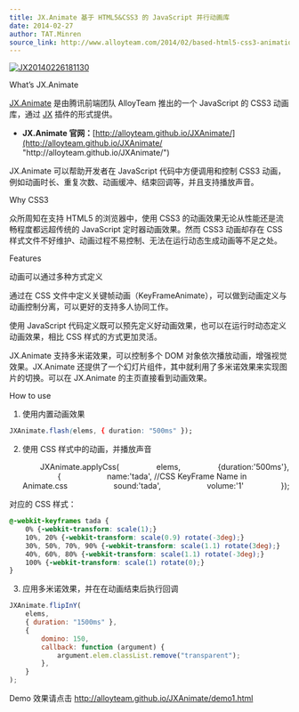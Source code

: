 ```yaml
---
title: JX.Animate 基于 HTML5&CSS3 的 JavaScript 并行动画库
date: 2014-02-27
author: TAT.Minren
source_link: http://www.alloyteam.com/2014/02/based-html5-css3-animation-technology-to-achieve-the-javascript-libraries-jx-animate/
---
```


[![JX20140226181130](http://www.alloyteam.com/wp-content/uploads/2014/02/JX20140226181130.png)](http://www.alloyteam.com/wp-content/uploads/2014/02/JX20140226181130.png)

What’s JX.Animate

[JX.Animate](http://alloyteam.github.io/JXAnimate/ "http&#x3A;//alloyteam.github.io/JXAnimate/") 是由腾讯前端团队 AlloyTeam 推出的一个 JavaScript 的 CSS3 动画库，通过 [JX](http://alloyteam.github.io/JX "http&#x3A;//alloyteam.github.io/JX") 插件的形式提供。

-   **JX.Animate 官网：**[http://alloyteam.github.io/JXAnimate/](http://alloyteam.github.io/JXAnimate/ "http&#x3A;//alloyteam.github.io/JXAnimate/")

JX.Animate 可以帮助开发者在 JavaScript 代码中方便调用和控制 CSS3 动画，例如动画时长、重复次数、动画缓冲、结束回调等，并且支持播放声音。

Why CSS3

众所周知在支持 HTML5 的浏览器中，使用 CSS3 的动画效果无论从性能还是流畅程度都远超传统的 JavaScript 定时器动画效果。然而 CSS3 动画却存在 CSS 样式文件不好维护、动画过程不易控制、无法在运行动态生成动画等不足之处。

Features

动画可以通过多种方式定义

通过在 CSS 文件中定义关键帧动画（KeyFrameAnimate），可以做到动画定义与动画控制分离，可以更好的支持多人协同工作。

使用 JavaScript 代码定义既可以预先定义好动画效果，也可以在运行时动态定义动画效果，相比 CSS 样式的方式更加灵活。

JX.Animate 支持多米诺效果，可以控制多个 DOM 对象依次播放动画，增强视觉效果。JX.Animate 还提供了一个幻灯片组件，其中就利用了多米诺效果来实现图片的切换。可以在 JX.Animate 的主页直接看到动画效果。

How to use

1. 使用内置动画效果

```css
JXAnimate.flash(elems, { duration: "500ms" });
```

2. 使用 CSS 样式中的动画，并播放声音

            JXAnimate.applyCss(
                    elems,
                    {duration:'500ms'},
                    {
                        name:'tada', //CSS KeyFrame Name in Animate.css
                        sound:'tada',
                        volume:'1'
                    });

对应的 CSS 样式：

```css
@-webkit-keyframes tada {
	0% {-webkit-transform: scale(1);}	
	10%, 20% {-webkit-transform: scale(0.9) rotate(-3deg);}
	30%, 50%, 70%, 90% {-webkit-transform: scale(1.1) rotate(3deg);}
	40%, 60%, 80% {-webkit-transform: scale(1.1) rotate(-3deg);}
	100% {-webkit-transform: scale(1) rotate(0);}
}
```

3. 应用多米诺效果，并在在动画结束后执行回调

```javascript
JXAnimate.flipInY(
    elems,
    { duration: "1500ms" },
    {
        domino: 150,
        callback: function (argument) {
            argument.elem.classList.remove("transparent");
        },
    }
);
```

Demo 效果请点击 <http://alloyteam.github.io/JXAnimate/demo1.html>